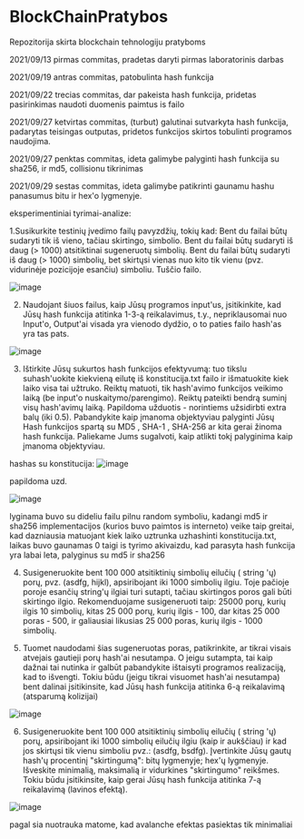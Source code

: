 # BlockChainPratybos
Repozitorija skirta blockchain tehnologiju pratyboms

   2021/09/13 pirmas commitas, pradetas daryti pirmas laboratorinis darbas
   
   2021/09/19 antras commitas, patobulinta hash funkcija
   
   2021/09/22 trecias commitas, dar pakeista hash funkcija, pridetas pasirinkimas naudoti duomenis paimtus is failo
   
   2021/09/27 ketvirtas commitas, (turbut) galutinai sutvarkyta hash funkcija, padarytas teisingas outputas, pridetos funkcijos skirtos tobulinti programos naudojima.
   
   2021/09/27 penktas commitas, ideta galimybe palyginti hash funkcija su sha256, ir md5, collisionu tikrinimas
   
   2021/09/29 sestas commitas, ideta galimybe patikrinti gaunamu hashu panasumus bitu ir hex'o lygmenyje.
   
   eksperimentiniai tyrimai-analize:
   
   
   1.Susikurkite testinių įvedimo failų pavyzdžių, tokių kad:
   Bent du failai būtų sudaryti tik iš vieno, tačiau skirtingo, simbolio.
   Bent du failai būtų sudaryti iš daug (> 1000) atsitiktinai sugeneruotų simbolių.
   Bent du failai būtų sudaryti iš daug (> 1000) simbolių, bet skirtųsi vienas nuo kito tik vienu (pvz. vidurinėje pozicijoje     esančiu) simboliu.
   Tuščio failo.
   
   ![image](https://user-images.githubusercontent.com/78845735/135328470-0ca3d447-a400-455c-8b6a-26def41c1084.png)


   2.  Naudojant šiuos failus, kaip Jūsų programos input'us, įsitikinkite, kad Jūsų hash funkcija atitinka 1-3-ą reikalavimus, t.y., nepriklausomai nuo Input'o, Output'ai visada yra vienodo dydžio, o to paties failo hash'as yra tas pats.
   
   ![image](https://user-images.githubusercontent.com/78845735/135328815-d3b8c821-7ab5-49e2-9db9-2d34faa7becd.png)


   3.  Ištirkite Jūsų sukurtos hash funkcijos efektyvumą: tuo tikslu suhash'uokite kiekvieną eilutę iš konstitucija.txt failo ir išmatuokite kiek laiko visa tai užtruko. Reiktų matuoti, tik hash'avimo funkcijos veikimo laiką (be input'o nuskaitymo/parengimo). Reiktų pateikti bendrą suminį visų hash'avimų laiką.
   Papildoma užduotis - norintiems užsidirbti extra balų (iki 0.5). Pabandykite kaip įmanoma objektyviau palyginti Jūsų Hash funkcijos spartą su  MD5 ,  SHA-1 ,  SHA-256  ar kita gerai žinoma hash funkcija. Paliekame Jums sugalvoti, kaip atlikti tokį palyginima kaip įmanoma objektyviau.
   
   hashas su konstitucija:
   ![image](https://user-images.githubusercontent.com/78845735/135329097-c9b9a584-702c-41d2-9bb5-dbbc086bba92.png)
   
   
   papildoma uzd.
   
   
   ![image](https://user-images.githubusercontent.com/78845735/135329245-560ff63d-59e8-4755-9027-1e941b9d68f9.png)
   
   
   lyginama buvo su dideliu failu pilnu random symboliu, kadangi md5 ir sha256 implementacijos (kurios buvo paimtos is interneto) veike taip greitai, kad dazniausia matuojant kiek laiko uztrunka uzhashinti konstitucija.txt, laikas buvo gaunamas 0
   taigi is tyrimo akivaizdu, kad parasyta hash funkcija yra labai leta, palyginus su md5 ir sha256


   4.  Susigeneruokite bent 100 000 atsitiktinių simbolių eilučių ( string 'ų) porų, pvz. (asdfg, hijkl), apsiribojant iki 1000 simbolių ilgiu. Toje pačioje poroje esančių string'ų ilgiai turi sutapti, tačiau skirtingos poros gali būti skirtingo ilgio. Rekomenduojame susigeneruoti taip: 25000 porų, kurių ilgis 10 simbolių, kitas 25 000 porų, kurių ilgis - 100, dar kitas 25 000 poras - 500, ir galiausiai likusias 25 000 poras, kurių ilgis - 1000 simbolių.


5.  Tuomet naudodami šias sugeneruotas poras, patikrinkite, ar tikrai visais atvejais gautieji porų hash'ai nesutampa. O jeigu sutampta, tai kaip dažnai tai nutinka ir galbūt pabandykite ištaisyti programos realizaciją, kad to išvengti. Tokiu būdu (jeigu tikrai visuomet hash'ai nesutampa) bent dalinai įsitikinsite, kad Jūsų hash funkcija atitinka 6-ą reikalavimą (atsparumą kolizijai)
   
   
   ![image](https://user-images.githubusercontent.com/78845735/135331546-070e8b07-9450-479b-b0b1-f066634ca387.png)


6.  Susigeneruokite bent 100 000 atsitiktinių simbolių eilučių ( string 'ų) porų, apsiribojant iki 1000 simbolių eilučių ilgiu (kaip ir aukščiau) ir kad jos skirtųsi tik vienu simboliu pvz.: (asdfg, bsdfg). Įvertinkite Jūsų gautų hash'ų procentinį "skirtingumą":
bitų lygmenyje;
hex'ų lygmenyje.
Išveskite minimalią, maksimalią ir vidurkines "skirtingumo" reikšmes. Tokiu būdu įsitikinsite, kaip gerai Jūsų hash funkcija atitinka 7-ą reikalavimą (lavinos efektą).
   
   
   ![image](https://user-images.githubusercontent.com/78845735/135337462-3c2dad0d-aef6-41bb-b8d4-715b4df37f6d.png)
   
   pagal sia nuotrauka matome, kad avalanche efektas pasiektas tik minimaliai

